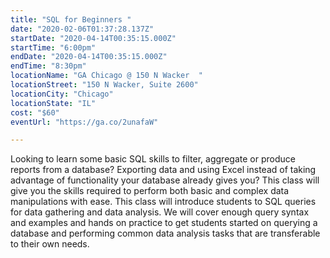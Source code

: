 ```yaml
---
title: "SQL for Beginners "
date: "2020-02-06T01:37:28.137Z"
startDate: "2020-04-14T00:35:15.000Z"
startTime: "6:00pm"
endDate: "2020-04-14T00:35:15.000Z"
endTime: "8:30pm"
locationName: "GA Chicago @ 150 N Wacker  "
locationStreet: "150 N Wacker, Suite 2600"
locationCity: "Chicago"
locationState: "IL"
cost: "$60"
eventUrl: "https://ga.co/2unafaW"

---
```


Looking to learn some basic SQL skills to filter, aggregate or produce reports from a database? Exporting data and using Excel instead of taking advantage of functionality your database already gives you? This class will give you the skills required to perform both basic and complex data manipulations with ease. This class will introduce students to SQL queries for data gathering and data analysis. We will cover enough query syntax and examples and hands on practice to get students started on querying a database and performing common data analysis tasks that are transferable to their own needs.

